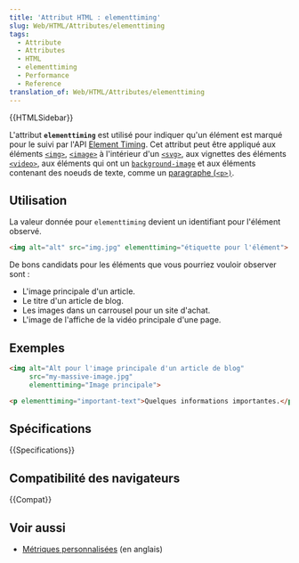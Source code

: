 ```yaml
---
title: 'Attribut HTML : elementtiming'
slug: Web/HTML/Attributes/elementtiming
tags:
  - Attribute
  - Attributes
  - HTML
  - elementtiming
  - Performance
  - Reference
translation_of: Web/HTML/Attributes/elementtiming
---
```

{{HTMLSidebar}}

L'attribut **`elementtiming`** est utilisé pour indiquer qu'un élément est marqué pour le suivi par l'API [Element Timing](/fr/docs/Web/API/Element_timing_API). Cet attribut peut être appliqué aux éléments [`<img>`](/fr/docs/Web/HTML/Element/Img), [`<image>`](/fr/docs/Web/SVG/Element/image) à l'intérieur d'un [`<svg>`](/fr/docs/Web/SVG/Element/svg), aux vignettes des éléments [`<video>`](/fr/docs/Web/HTML/Element/video), aux éléments qui ont un [`background-image`](/fr/docs/Web/CSS/background-image) et aux éléments contenant des noeuds de texte, comme un [paragraphe (`<p>)`](/fr/docs/Web/HTML/Element/p).

## Utilisation

La valeur donnée pour `elementtiming` devient un identifiant pour l'élément observé.

```html
<img alt="alt" src="img.jpg" elementtiming="étiquette pour l'élément">
```

De bons candidats pour les éléments que vous pourriez vouloir observer sont :

- L'image principale d'un article.
- Le titre d'un article de blog.
- Les images dans un carrousel pour un site d'achat.
- L'image de l'affiche de la vidéo principale d'une page.

## Exemples

```html
<img alt="Alt pour l'image principale d'un article de blog"
     src="my-massive-image.jpg"
     elementtiming="Image principale">

<p elementtiming="important-text">Quelques informations importantes.</p">
```

## Spécifications

{{Specifications}}

## Compatibilité des navigateurs

{{Compat}}

## Voir aussi

- [Métriques personnalisées](https://web.dev/custom-metrics/) (en anglais)
